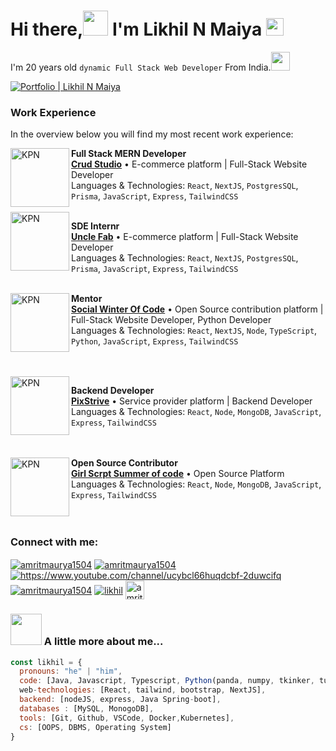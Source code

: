 # Hi there,<img src="https://media.giphy.com/media/hvRJCLFzcasrR4ia7z/giphy.gif" height="40px" width="40px"> I'm Likhil N Maiya  <img src="https://emojis.slackmojis.com/emojis/images/1531849430/4246/blob-sunglasses.gif?1531849430" width="28"/>
I'm 20 years old `dynamic Full Stack Web Developer` From India.<img src="https://media.giphy.com/media/WUlplcMpOCEmTGBtBW/giphy.gif" width="30"> 

<a href="https://lickhillsportfolio.netlify.app/" target="_blank">
  <img src="https://img.shields.io/website?label=portfolio&style=for-the-badge&url=https://lickhillsportfolio.netlify.app/" alt="Portfolio | Likhil N Maiya">
</a>



### Work Experience
In the overview below you will find my most recent work experience:

<a target="_blank">
  <img align="left" height="94px" width="94px" alt="KPN" src="https://instagram.fluh1-3.fna.fbcdn.net/v/t51.2885-19/459202351_1585318352367505_3134613078453733319_n.jpg?_nc_ht=instagram.fluh1-3.fna.fbcdn.net&_nc_cat=101&_nc_oc=Q6cZ2AEnEtSj5x6R7BN7VjaV2X54-lR2Q7QQCAvvr_HKTpMjJU-umJGhDRHmMMUckEKvYNE&_nc_ohc=P3YlgKyC5Z0Q7kNvgEYcfB_&_nc_gid=9SK5mGPOpvIbfm0Q4LWAgQ&edm=AP4sbd4BAAAA&ccb=7-5&oh=00_AYEooCoSeOplmVQTtAoZCJUl1neoDzaqsuhy03JwmGjtbQ&oe=67DD884A&_nc_sid=7a9f4b"/>
</a>

**Full Stack MERN Developer** \
<a href="https://media.licdn.com/dms/image/v2/D560BAQH8LCfFkPHzLg/company-logo_200_200/company-logo_200_200/0/1724590657076?e=1733961600&v=beta&t=883zz-N08RROUykQXQfCti7YLF3g1jWIwh5-eaPzVvw" target="_blank">**Crud Studio**</a> • E-commerce platform | Full-Stack Website Developer \
Languages & Technologies: `React`, `NextJS`, `PostgresSQL`, `Prisma`, `JavaScript`, `Express`, `TailwindCSS` \
<br/>
<a target="_blank">
  <img align="left" height="94px" width="94px" alt="KPN" src="https://instagram.fluh1-3.fna.fbcdn.net/v/t51.2885-19/459202351_1585318352367505_3134613078453733319_n.jpg?_nc_ht=instagram.fluh1-3.fna.fbcdn.net&_nc_cat=101&_nc_oc=Q6cZ2AEnEtSj5x6R7BN7VjaV2X54-lR2Q7QQCAvvr_HKTpMjJU-umJGhDRHmMMUckEKvYNE&_nc_ohc=P3YlgKyC5Z0Q7kNvgEYcfB_&_nc_gid=9SK5mGPOpvIbfm0Q4LWAgQ&edm=AP4sbd4BAAAA&ccb=7-5&oh=00_AYEooCoSeOplmVQTtAoZCJUl1neoDzaqsuhy03JwmGjtbQ&oe=67DD884A&_nc_sid=7a9f4b"/>
</a>

**SDE Internr** \
<a href="https://media.licdn.com/dms/image/v2/D560BAQH8LCfFkPHzLg/company-logo_200_200/company-logo_200_200/0/1724590657076?e=1733961600&v=beta&t=883zz-N08RROUykQXQfCti7YLF3g1jWIwh5-eaPzVvw" target="_blank">**Uncle Fab**</a> • E-commerce platform | Full-Stack Website Developer \
Languages & Technologies: `React`, `NextJS`, `PostgresSQL`, `Prisma`, `JavaScript`, `Express`, `TailwindCSS` \
<br/>

<a target="_blank">
  <img align="left" height="94px" width="94px" alt="KPN" src="https://www.socialwinterofcode.com/SWOC_W_Black.png"/>
</a>

**Mentor** \
<a href="https://media.licdn.com/dms/image/v2/D560BAQH8LCfFkPHzLg/company-logo_200_200/company-logo_200_200/0/1724590657076?e=1733961600&v=beta&t=883zz-N08RROUykQXQfCti7YLF3g1jWIwh5-eaPzVvw" target="_blank">**Social Winter Of Code**</a> • Open Source contribution platform | Full-Stack Website Developer, Python Developer \
Languages & Technologies: `React`, `NextJS`, `Node`, `TypeScript`,  `Python`, `JavaScript`, `Express`, `TailwindCSS` \
<br/>

<br/>
<a href="https://media.licdn.com/dms/image/v2/D560BAQH8LCfFkPHzLg/company-logo_100_100/company-logo_100_100/0/1724590657076?e=1733961600&v=beta&t=B3AeV6XRVJjsOWtUsX6Gnxk146HG7z1mJh9PcfTDSK0" target="_blank">
  <img align="left" height="94px" width="94px" alt="KPN" src="https://assets.zyrosite.com/cdn-cgi/image/format=auto,w=152,fit=crop,q=95/m6LJlDv11Juk1on1/1-removebg-preview-mp89lMWVB7C0gKVP.png"/>
</a>

**Backend Developer** \
<a href="https://media.licdn.com/dms/image/v2/D560BAQH8LCfFkPHzLg/company-logo_200_200/company-logo_200_200/0/1724590657076?e=1733961600&v=beta&t=883zz-N08RROUykQXQfCti7YLF3g1jWIwh5-eaPzVvw" target="_blank">**PixStrive**</a> • Service provider platform | Backend Developer \
Languages & Technologies: `React`, `Node`, `MongoDB`, `JavaScript`, `Express`, `TailwindCSS` \
<br/>
<br/>

<a href="https://media.licdn.com/dms/image/v2/D560BAQH8LCfFkPHzLg/company-logo_200_200/company-logo_200_200/0/1724590657076?e=1733961600&v=beta&t=883zz-N08RROUykQXQfCti7YLF3g1jWIwh5-eaPzVvw" target="_blank">
  <img align="left" height="94px" width="94px" alt="KPN" src="https://gssoc.girlscript.tech/GS_logo_White.svg"/>
</a>

**Open Source Contributor** \
<a href="https://gssoc.girlscript.tech/project" target="_blank">**Girl Scrpt Summer of code**</a> • Open Source Platform \
Languages & Technologies: `React`, `Node`, `MongoDB`, `JavaScript`, `Express`, `TailwindCSS` \
<br/>
<br/>

### Connect with me:

<p align="left">
<a href="https://www.linkedin.com/in/likhilnmaiya/" target="_blank"><img align="center" src="https://img.shields.io/badge/linkedin-%230077B5.svg?style=for-the-badge&logo=linkedin&logoColor=white" alt="amritmaurya1504" /></a>
<a href="https://instagram.com/maiyarse" target="_blank"><img align="center" src="https://img.shields.io/badge/Instagram-%23E4405F.svg?style=for-the-badge&logo=Instagram&logoColor=white" alt="amritmaurya1504" /></a>
<a href="https://www.youtube.com/@AgreetoDisagree3" target="_blank"><img align="center" src="https://img.shields.io/badge/YouTube-%23FF0000.svg?style=for-the-badge&logo=YouTube&logoColor=white" alt="https://www.youtube.com/channel/ucybcl66huqdcbf-2duwcifq" /></a>
<a href="https://leetcode.com/lickhill/" target="_blank"><img align="center" src="https://img.shields.io/badge/LeetCode-000000?style=for-the-badge&logo=LeetCode&logoColor=#d16c06" alt="amritmaurya1504" /></a>
<a href="https://lickhillsportfolio.netlify.app/resume.pdf" target="_blank"><img align="center" src="https://img.shields.io/badge/Resume-yellow?style=for-the-badge&logo=Resume&logoColor=black" alt="likhil" /></a>
<a href="https://www.geeksforgeeks.org/user/likhilnm17103/" target="_blank"><img align="center" src="https://raw.githubusercontent.com/rahuldkjain/github-profile-readme-generator/master/src/images/icons/Social/geeks-for-geeks.svg" alt="amritmaurya1504" height="30" widht="40" /></a>
</p>

### <img src="https://media.giphy.com/media/VgCDAzcKvsR6OM0uWg/giphy.gif" width="50"> A little more about me...  
```javascript
const likhil = {
  pronouns: "he" | "him",
  code: [Java, Javascript, Typescript, Python(panda, numpy, tkinker, turtle, matplotlib), HTML, CSS,  SQL, Data Structures & Algorithm, Problem Solving],
  web-technologies: [React, tailwind, bootstrap, NextJS],
  backend: [nodeJS, express, Java Spring-boot],
  databases : [MySQL, MonogoDB],
  tools: [Git, Github, VSCode, Docker,Kubernetes],
  cs: [OOPS, DBMS, Operating System]
}

